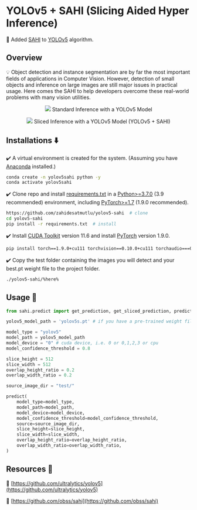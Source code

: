 # YOLOv5 + SAHI (Slicing Aided Hyper Inference)

🙌 Added [SAHI](https://github.com/obss/sahi) to [YOLOv5](https://github.com/ultralytics/yolov5) algorithm.

## Overview

💡 Object detection and instance segmentation are by far the most important fields of applications in Computer Vision. However, detection of small objects and inference on large images are still major issues in practical usage. Here comes the SAHI to help developers overcome these real-world problems with many vision utilities.

<p align="center">
  <img src="https://i.hizliresim.com/ljh8i5u.jpg" />
Standard Inference with a YOLOv5 Model
</p>
<p align="center">
  <img src="https://i.hizliresim.com/7mdgcuq.png" />
Sliced Inference with a YOLOv5 Model (YOLOv5 + SAHI)
</p>

## Installations ⬇️

✔️ A virtual environment is created for the system. (Assuming you have [Anaconda](https://www.anaconda.com/) installed.)

```bash
conda create -n yolov5sahi python -y
conda activate yolov5sahi
```

✔️ Clone repo and install [requirements.txt](https://github.com/zahidesatmutlu/yolov5-sahi/blob/master/requirements.txt) in a [Python>=3.7.0](https://www.python.org/downloads/) (3.9 recommended) environment, including [PyTorch>=1.7](https://pytorch.org/get-started/locally/) (1.9.0 recommended).

```bash
https://github.com/zahidesatmutlu/yolov5-sahi  # clone
cd yolov5-sahi
pip install -r requirements.txt  # install
```

✔️ Install [CUDA Toolkit](https://developer.nvidia.com/cuda-11-6-0-download-archive) version 11.6 and install [PyTorch](https://pytorch.org/get-started/previous-versions/) version 1.9.0.

```bash
pip install torch==1.9.0+cu111 torchvision==0.10.0+cu111 torchaudio===0.9.0 -f https://download.pytorch.org/whl/torch_stable.html
```

✔️ Copy the test folder containing the images you will detect and your best.pt weight file to the project folder.

```bash
./yolov5-sahi/%here%
```

## Usage 🔷

```python
from sahi.predict import get_prediction, get_sliced_prediction, predict

yolov5_model_path = 'yolov5s.pt' # if you have a pre-trained weight file copy it to the project folder and replace it

model_type = "yolov5"
model_path = yolov5_model_path
model_device = "0" # cuda device, i.e. 0 or 0,1,2,3 or cpu
model_confidence_threshold = 0.8

slice_height = 512
slice_width = 512
overlap_height_ratio = 0.2
overlap_width_ratio = 0.2

source_image_dir = "test/"

predict(
    model_type=model_type,
    model_path=model_path,
    model_device=model_device,
    model_confidence_threshold=model_confidence_threshold,
    source=source_image_dir,
    slice_height=slice_height,
    slice_width=slice_width,
    overlap_height_ratio=overlap_height_ratio,
    overlap_width_ratio=overlap_width_ratio,
)
```

## Resources 🤝

🔸 [https://github.com/ultralytics/yolov5](https://github.com/ultralytics/yolov5)

🔸 [https://github.com/obss/sahi](https://github.com/obss/sahi)
